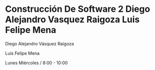 # Construcción De Software 2 Diego Alejandro Vasquez Raigoza Luis Felipe Mena

Diego Alejandro Vásquez Raigoza 

Luis Felipe Mena 

Lunes Miércoles / 8:00 - 10:00
